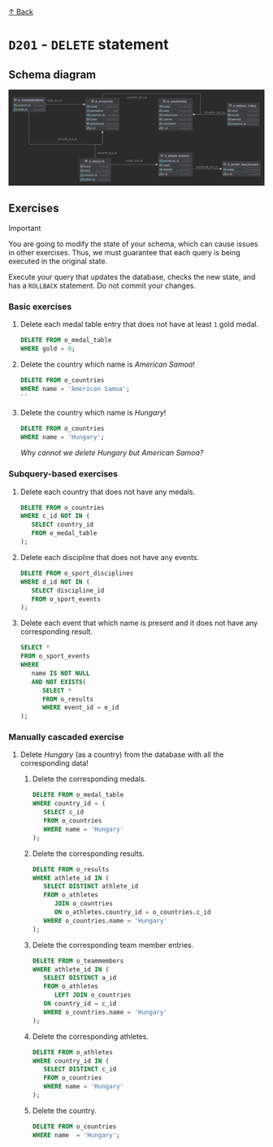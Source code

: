 [↑ Back](./README.md)

# `D201` - `DELETE` statement

## Schema diagram

![Schema diagram](./img/olympics-schema.png)

## Exercises

> [!IMPORTANT]
>
> You are going to modify the state of your schema, which can cause issues in other exercises. Thus, we must guarantee that each query is being executed in the original state.
>
> Execute your query that updates the database, checks the new state, and has a `ROLLBACK` statement. Do not commit your changes.

### Basic exercises

1. Delete each medal table entry that does not have at least `1` gold medal.

   ```sql
   DELETE FROM o_medal_table
   WHERE gold = 0;
   ```

1. Delete the country which name is *American Samoa*!

   ```sql
   DELETE FROM o_countries
   WHERE name = 'American Samoa';
   ``

1. Delete the country which name is *Hungary*!

   ```sql
   DELETE FROM o_countries
   WHERE name = 'Hungary';
   ```

   *Why cannot we delete Hungary but American Samoa?*

### Subquery-based exercises

1. Delete each country that does not have any medals.

   ```sql
   DELETE FROM o_countries
   WHERE c_id NOT IN (
      SELECT country_id
      FROM o_medal_table
   );
   ```

1. Delete each discipline that does not have any events.

   ```sql
   DELETE FROM o_sport_disciplines
   WHERE d_id NOT IN (
      SELECT discipline_id
      FROM o_sport_events
   );
   ```

1. Delete each event that which name is present and it does not have any corresponding result.

   ```sql
   SELECT *
   FROM o_sport_events
   WHERE
      name IS NOT NULL
      AND NOT EXISTS(
         SELECT *
         FROM o_results
         WHERE event_id = e_id
   );
   ```


### Manually cascaded exercise

1. Delete *Hungary* (as a country) from the database with all the corresponding data!

   1. Delete the corresponding medals.

      ```sql
      DELETE FROM o_medal_table
      WHERE country_id = (
         SELECT c_id
         FROM o_countries
         WHERE name = 'Hungary'
      );
      ```

   1. Delete the corresponding results.

      ```sql
      DELETE FROM o_results
      WHERE athlete_id IN (
         SELECT DISTINCT athlete_id
         FROM o_athletes
            JOIN o_countries
            ON o_athletes.country_id = o_countries.c_id
         WHERE o_countries.name = 'Hungary'
      );
      ```

   1. Delete the corresponding team member entries.
   
      ```sql
      DELETE FROM o_teammembers
      WHERE athlete_id IN (
         SELECT DISTINCT a_id
         FROM o_athletes
            LEFT JOIN o_countries
         ON country_id = c_id
         WHERE o_countries.name = 'Hungary'
      );
      ```

   1. Delete the corresponding athletes.

      ```sql
      DELETE FROM o_athletes
      WHERE country_id IN (
         SELECT DISTINCT c_id
         FROM o_countries
         WHERE name = 'Hungary'
      );
      ```

   1. Delete the country.

      ```sql
      DELETE FROM o_countries
      WHERE name  = 'Hungary';
      ```
